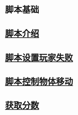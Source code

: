 # 脚本基础

# [脚本介绍](/Tutorials/脚本基础/脚本介绍.md)

# [脚本设置玩家失败](/Tutorials/脚本基础/脚本设置玩家失败.md)

# [脚本控制物体移动](/Tutorials/脚本基础/脚本控制物体移动.md)

# [获取分数](/Tutorials/脚本基础/获取分数.md)


